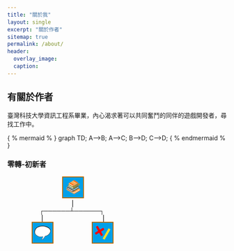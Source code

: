 ```yaml
---
title: "關於我"
layout: single
excerpt: "關於作者"
sitemap: true
permalink: /about/
header:
  overlay_image: 
  caption: 
---
```


## 有關於作者
臺灣科技大學資訊工程系畢業，內心渴求著可以共同奮鬥的同伴的遊戲開發者，尋找工作中。

{ % mermaid % }
graph TD;
    A-->B;
    A-->C;
    B-->D;
    C-->D;
{ % endmermaid % }

### 零轉-初新者
&emsp;&emsp;&emsp;&emsp;&emsp;&emsp;&emsp;&emsp;&emsp;<img src="../assets/imgs/About/Book.png" 
title="學習 Lv 15/∞
大部分技能的前置技能，最好點滿。"/>  
&emsp;&emsp;&emsp;&emsp;&emsp;&emsp;&emsp;&emsp;&emsp;&emsp;▕  
&emsp;&emsp;&emsp;&emsp;&ensp;&ensp; ┌──────┴──────┐  
&emsp;&emsp;&emsp;&emsp;&ensp;&ensp;▕&emsp;&emsp;&emsp;&emsp;&emsp;&emsp;&emsp;&emsp;&emsp; ▕   
&emsp;&emsp;&emsp;&emsp;<img src="../assets/imgs/About/Speak.png" 
title="語言 Lv 10/∞
溝通的基底。"/>
&emsp;&emsp;&emsp;&emsp;&emsp;&emsp;<img src="../assets/imgs/About/Math.png" 
title="數學 Lv 10/∞
邁向工程與科學的第一步。"/>  

